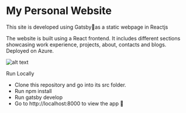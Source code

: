 # My Personal Website

This site is developed using Gatsby🚀as a static webpage in Reactjs

The website is built using a React frontend. It includes different sections showcasing work experience, projects, about, contacts and blogs. Deployed on Azure.

![alt text](https://github.com/shreya-sridhar/shreya-sridhar.github.io/blob/develop/websiteme.png?raw=true)


Run Locally

- Clone this repository and go into its src folder.
- Run npm install
- Run gatsby develop
- Go to http://localhost:8000 to view the app 🚀


